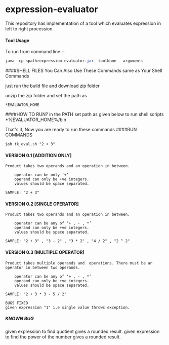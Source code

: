expression-evaluator
====================

This repository has implementation of a tool which evaluates expression in left to right procession.

#### Tool Usage


To run from command line :-
```java
java -cp <path>expression-evaluator.jar  toolName   arguments
```

####SHELL FILES
You Can Also Use These Commands same as Your Shell Commands

just run the build file and download zip folder

unzip the zip folder and set the path as

    *EVALUATOR_HOME

####HOW TO RUN?
in the PATH set path as given below to run shell scripts
    *%EVALUATOR_HOME%/bin

That's it, Now you are ready to run these commands
####RUN COMMANDS

`$sh tk_eval.sh "2 + 3"`

#### VERSION 0.1 [ADDITION ONLY]

    Product takes two operands and an operation in between.

        operator can be only ‘+’
        operand can only be +ve integers.
        values should be space separated.

    SAMPLE: "2 + 3"

#### VERSION 0.2 [SINGLE OPERATOR]

    Product takes two operands and an operation in between.

        operator can be any of ‘+ , - , *’
        operand can only be +ve integers.
        values should be space separated.

    SAMPLE: "2 + 3" , "3 - 2" , "3 * 2" , "4 / 2" , "2 ^ 2"

#### VERSION 0.3 [MULTIPLE OPERATOR]

    Product takes multiple operands and  operations. There must be an operator in between two operands.

        operator can be any of ‘+ , - , *’
        operand can only be +ve integers.
        values should be space separated.

    SAMPLE: "2 + 3 * 3 - 5 / 2"

    BUGS FIXED
    given expression "1" i.e single value throws exception.

##### KNOWN BUG

given expression to find quotient gives a rounded result.
given expression to find the power of the number gives a rounded result.



